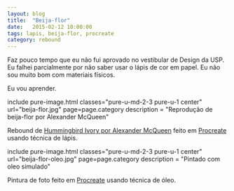 ```yaml
---
layout: blog
title:  "Beija-flor"
date:   2015-02-12 10:00:00
tags: lapis, beija-flor, procreate
category: rebound
---
```


Faz pouco tempo que eu não fui aprovado no vestibular de Design da USP.
Eu falhei parcialmente por não saber usar o lápis de cor em papel.
Eu não sou muito bom com materiais físicos.

Eu vou aprender.

include pure-image.html classes="pure-u-md-2-3 pure-u-1 center" url="beija-flor.jpg" page=page.category description = "Reprodução de beija-flor por Alexander McQueen"

<p class="image-description">Rebound de <a href="http://www.therugcompany.com/us/hummingbird-ivory">Hummingbird Ivory por Alexander McQueen</a> feito em <a href="http://procreate.si">Procreate</a> usando técnica de lápis.</p>

include pure-image.html classes="pure-u-md-2-3 pure-u-1 center" url="beija-flor-oleo.jpg" page=page.category description = "Pintado com oleo simulado"

<p class="image-description">Pintura de foto feito em <a href="http://procreate.si">Procreate</a> usando técnica de óleo.</p>
